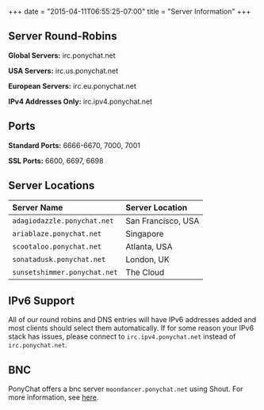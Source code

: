 +++
date = "2015-04-11T06:55:25-07:00"
title = "Server Information"
+++

## Server Round-Robins

**Global Servers:** irc.ponychat.net

**USA Servers:** irc.us.ponychat.net

**European Servers:** irc.eu.ponychat.net

**IPv4 Addresses Only:** irc.ipv4.ponychat.net

## Ports

**Standard Ports:** 6666-6670, 7000, 7001

**SSL Ports:** 6600, 6697, 6698

## Server Locations

| Server Name                  | Server Location    |
|:---------------------------- |:------------------ |
| `adagiodazzle.ponychat.net`  | San Francisco, USA |
| `ariablaze.ponychat.net`     | Singapore          |
| `scootaloo.ponychat.net`     | Atlanta, USA       |
| `sonatadusk.ponychat.net`    | London, UK         |
| `sunsetshimmer.ponychat.net` | The Cloud          |

## IPv6 Support

All of our round robins and DNS entries will have IPv6 addresses added and most 
clients should select them automatically. If for some reason your IPv6 stack 
has issues, please connect to `irc.ipv4.ponychat.net` instead of 
`irc.ponychat.net`.

## BNC

PonyChat offers a bnc server `moondancer.ponychat.net` using Shout. For more 
information, see [here](/help/bnc).
